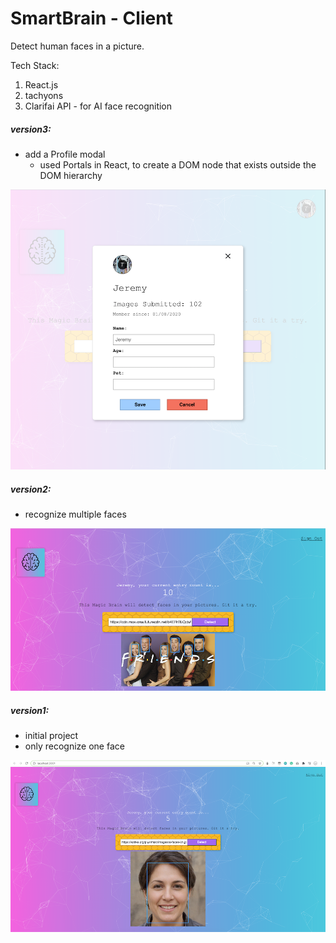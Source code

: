 # SmartBrain - Client
Detect human faces in a picture.



Tech Stack:

1. React.js
2. tachyons
3. Clarifai API - for AI face recognition



##### version3:

- add a Profile modal
  - used Portals in React, to create a DOM node that exists outside the DOM hierarchy

![3](demo_images/3.png)

##### version2:

- recognize multiple faces

![2](demo_images/2.png)



##### version1: 

- initial project
- only recognize one face

![1](demo_images/1.png)